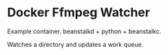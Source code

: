 # Docker Ffmpeg Watcher

Example container. beanstalkd + python + beanstalkc.

Watches a directory and updates a work queue.
